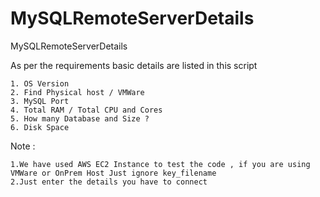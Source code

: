 # MySQLRemoteServerDetails
MySQLRemoteServerDetails

As per the requirements basic details are listed in this script

	1. OS Version
	2. Find Physical host / VMWare
	3. MySQL Port
	4. Total RAM / Total CPU and Cores
	5. How many Database and Size ?
	6. Disk Space
 
Note : 

	1.We have used AWS EC2 Instance to test the code , if you are using VMWare or OnPrem Host Just ignore key_filename 
	2.Just enter the details you have to connect

